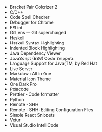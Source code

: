 - Bracket Pair Colorizer 2
- C/C++
- Code Spell Checker
- Debugger for Chrome
- ESLint
- GitLens — Git supercharged
- Haskell
- Haskell Syntax Highlighting
- Indented Block Highlighting
- Java Dependency Viewer
- JavaScript (ES6) Code Snippets
- Language Support for Java(TM) by Red Hat
- Live Server
- Markdown All in One
- Material Icon Theme
- One Dark Pro
- Polacode
- Prettier - Code formatter
- Python
- Remote - SHH
- Remote - SHH: Editing Configuration Files
- Simple React Snippets
- Vetur
- Visual Studio IntelliCode
